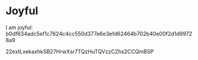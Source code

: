 # Joyful

I am joyful: b0df634adc5ef1c7624c4cc550d377e6e3efd62464b702b40e00f2d1d99728a9


22extLxekaxhkSB27HrwXsr7TQzHuTQVzzCZhs2CCQmBSP